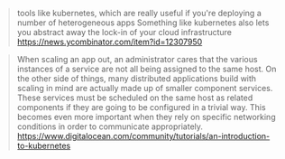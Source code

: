 > tools like kubernetes, which are really useful if you're deploying a number of heterogeneous apps
> Something like kubernetes also lets you abstract away the lock-in of your cloud infrastructure
> https://news.ycombinator.com/item?id=12307950

> When scaling an app out, an administrator cares that the various instances of a service are not all being assigned to the same host.
> On the other side of things, many distributed applications build with scaling in mind are actually made up of smaller component services. These services must be scheduled on the same host as related components if they are going to be configured in a trivial way. This becomes even more important when they rely on specific networking conditions in order to communicate appropriately.
> https://www.digitalocean.com/community/tutorials/an-introduction-to-kubernetes
